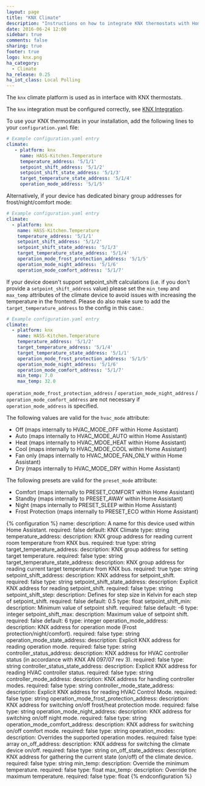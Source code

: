 ```yaml
---
layout: page
title: "KNX Climate"
description: "Instructions on how to integrate KNX thermostats with Home Assistant."
date: 2016-06-24 12:00
sidebar: true
comments: false
sharing: true
footer: true
logo: knx.png
ha_category:
  - Climate
ha_release: 0.25
ha_iot_class: Local Polling
---
```


The `knx` climate platform is used as in interface with KNX thermostats.

The `knx` integration must be configured correctly, see [KNX Integration](/components/knx).

To use your KNX thermostats in your installation, add the following lines to your `configuration.yaml` file:

```yaml
# Example configuration.yaml entry
climate:
   - platform: knx
     name: HASS-Kitchen.Temperature
     temperature_address: '5/1/1'
     setpoint_shift_address: '5/1/2'
     setpoint_shift_state_address: '5/1/3'
     target_temperature_state_address: '5/1/4'
     operation_mode_address: '5/1/5'
```

Alternatively, if your device has dedicated binary group addresses for frost/night/comfort mode:

```yaml
# Example configuration.yaml entry
climate:
  - platform: knx
    name: HASS-Kitchen.Temperature
    temperature_address: '5/1/1'
    setpoint_shift_address: '5/1/2'
    setpoint_shift_state_address: '5/1/3'
    target_temperature_state_address: '5/1/4'
    operation_mode_frost_protection_address: '5/1/5'
    operation_mode_night_address: '5/1/6'
    operation_mode_comfort_address: '5/1/7'
```

If your device doesn't support setpoint_shift calculations (i.e. if you don't provide a `setpoint_shift_address` value) please set the `min_temp` and `max_temp`
attributes of the climate device to avoid issues with increasing the temperature in the frontend. Please do also make sure to add the `target_temperature_address`
to the config in this case.:

```yaml
# Example configuration.yaml entry
climate:
  - platform: knx
    name: HASS-Kitchen.Temperature
    temperature_address: '5/1/2'
    target_temperature_address: '5/1/4'
    target_temperature_state_address: '5/1/1'
    operation_mode_frost_protection_address: '5/1/5'
    operation_mode_night_address: '5/1/6'
    operation_mode_comfort_address: '5/1/7'
    min_temp: 7.0
    max_temp: 32.0
```

`operation_mode_frost_protection_address` / `operation_mode_night_address` / `operation_mode_comfort_address` are not necessary if `operation_mode_address` is specified.

The following values are valid for the `hvac_mode` attribute:

- Off (maps internally to HVAC_MODE_OFF within Home Assistant)
- Auto (maps internally to HVAC_MODE_AUTO within Home Assistant)
- Heat (maps internally to HVAC_MDOE_HEAT within Home Assistant)
- Cool (maps internally to HVAC_MDOE_COOL within Home Assistant)
- Fan only (maps internally to HVAC_MODE_FAN_ONLY within Home Assistant)
- Dry (maps internally to HVAC_MODE_DRY within Home Assistant)

The following presets are valid for the `preset_mode` attribute:

- Comfort (maps internally to PRESET_COMFORT within Home Assistant)
- Standby (maps internally to PRESET_AWAY within Home Assistant)
- Night (maps internally to PRESET_SLEEP within Home Assistant)
- Frost Protection (maps internally to PRESET_ECO within Home Assistant)

{% configuration %}
name:
  description: A name for this device used within Home Assistant.
  required: false
  default: KNX Climate
  type: string
temperature_address:
  description: KNX group address for reading current room temperature from KNX bus.
  required: true
  type: string
target_temperature_address:
  description: KNX group address for setting target temperature.
  required: false
  type: string
target_temperature_state_address:
  description: KNX group address for reading current target temperature from KNX bus.
  required: true
  type: string
setpoint_shift_address:
  description: KNX address for setpoint_shift.
  required: false
  type: string
setpoint_shift_state_address:
  description: Explicit KNX address for reading setpoint_shift.
  required: false
  type: string
setpoint_shift_step:
  description: Defines for step size in Kelvin for each step of setpoint_shift.
  required: false
  default: 0.5
  type: float
setpoint_shift_min:
  description: Minimum value of setpoint shift.
  required: false
  default: -6
  type: integer
setpoint_shift_max:
  description: Maximum value of setpoint shift.
  required: false
  default: 6
  type: integer
operation_mode_address:
  description: KNX address for operation mode (Frost protection/night/comfort).
  required: false
  type: string
operation_mode_state_address:
  description: Explicit KNX address for reading operation mode.
  required: false
  type: string
controller_status_address:
  description: KNX address for HVAC controller status (in accordance with KNX AN 097/07 rev 3).
  required: false
  type: string
controller_status_state_address:
  description: Explicit KNX address for reading HVAC controller status.
  required: false
  type: string
controller_mode_address:
  description: KNX address for handling controller modes.
  required: false
  type: string
controller_mode_state_address:
  description: Explicit KNX address for reading HVAC Control Mode.
  required: false
  type: string
operation_mode_frost_protection_address:
  description: KNX address for switching on/off frost/heat protection mode.
  required: false
  type: string
operation_mode_night_address:
  description: KNX address for switching on/off night mode.
  required: false
  type: string
operation_mode_comfort_address:
  description: KNX address for switching on/off comfort mode.
  required: false
  type: string
operation_modes:
  description: Overrides the supported operation modes.
  required: false
  type: array
on_off_address:
  description: KNX address for switching the climate device on/off.
  required: false
  type: string
on_off_state_address:
  description: KNX address for gathering the current state (on/off) of the climate device.
  required: false
  type: string
min_temp:
  description: Override the minimum temperature.
  required: false
  type: float
max_temp:
  description: Override the maximum temperature.
  required: false
  type: float
{% endconfiguration %}
